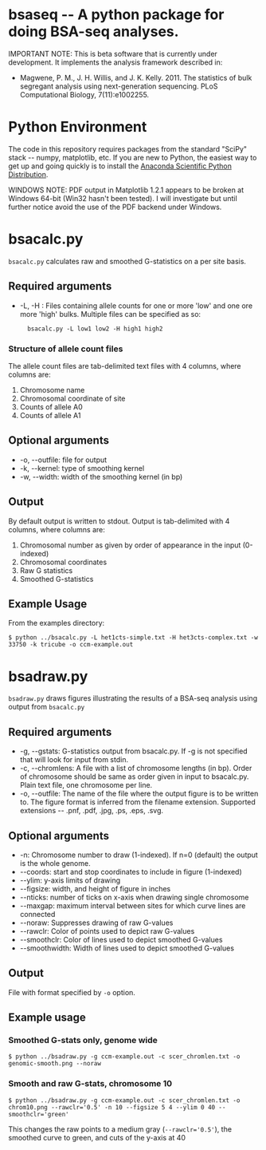 # bsaseq -- A python package for doing BSA-seq analyses.

IMPORTANT NOTE: This is beta software that is currently under development. It implements the analysis framework described in:

*  Magwene, P. M., J. H. Willis, and J. K. Kelly. 2011. The statistics of bulk segregant analysis using next-generation sequencing. PLoS Computational Biology, 7(11):e1002255. 


# Python Environment

The code in this repository requires packages from the standard "SciPy" stack -- numpy, matplotlib, etc.  If you are new to Python, the easiest way to get up and going quickly is to install the [Anaconda Scientific Python Distribution](https://store.continuum.io/cshop/anaconda/).

WINDOWS NOTE:  PDF output in Matplotlib 1.2.1 appears to be broken at Windows 64-bit (Win32 hasn't been tested). I will investigate but until further notice avoid the use of the PDF backend under Windows.


# bsacalc.py

`bsacalc.py` calculates raw and smoothed G-statistics on a per site basis.

## Required arguments 

- -L, -H : Files containing allele counts for one or more 'low' and one ore more 'high' bulks. Multiple files can be specified as so:

        bsacalc.py -L low1 low2 -H high1 high2 
    

### Structure of allele count files

The allele count files are tab-delimited text files with 4 columns, where columns are:

1. Chromosome name
2. Chromosomal coordinate of site
3. Counts of allele A0
4. Counts of allele A1    


## Optional arguments

- -o, --outfile: file for output
- -k, --kernel: type of smoothing kernel
- -w, --width: width of the smoothing kernel (in bp)


## Output

By default output is written to stdout. Output is tab-delimited with 4 columns, where columns are:

1. Chromosomal number as given by order of appearance in the input (0-indexed)
2. Chromosomal coordinates
3. Raw G statistics
4. Smoothed G-statistics



## Example Usage

From the examples directory:

    $ python ../bsacalc.py -L het1cts-simple.txt -H het3cts-complex.txt -w 33750 -k tricube -o ccm-example.out


# bsadraw.py

`bsadraw.py` draws figures illustrating the results of a BSA-seq analysis using output from `bsacalc.py`

## Required arguments

- -g, --gstats: G-statistics output from bsacalc.py. If -g is not specified that will look for input from stdin.
- -c, --chromlens: A file with a list of chromosome lengths (in bp). Order of chromosome should be same as order given in input to bsacalc.py.  Plain text file, one chromosome per line.
- -o, --outfile: The name of the file where the output figure is to be written to. The figure format is inferred from the filename extension. Supported extensions -- .pnf, .pdf, .jpg, .ps, .eps, .svg.

## Optional arguments

- -n: Chromosome number to draw (1-indexed). If n=0 (default) the output is the whole genome.
- --coords: start and stop coordinates to include in figure (1-indexed)
- --ylim: y-axis limits of drawing
- --figsize: width, and height of figure in inches
- --nticks: number of ticks on x-axis when drawing single chromosome
- --maxgap: maximum interval between sites for which curve lines are connected
- --noraw: Suppresses drawing of raw G-values 
- --rawclr: Color of points used to depict raw G-values
- --smoothclr: Color of lines used to depict smoothed G-values
- --smoothwidth: Width of lines used to depict smoothed G-values

## Output

File with format specified by `-o` option.

## Example usage

### Smoothed G-stats only, genome wide

    $ python ../bsadraw.py -g ccm-example.out -c scer_chromlen.txt -o genomic-smooth.png --noraw
    
### Smooth and raw G-stats, chromosome 10

    $ python ../bsadraw.py -g ccm-example.out -c scer_chromlen.txt -o chrom10.png --rawclr='0.5' -n 10 --figsize 5 4 --ylim 0 40 --smoothclr='green'

This changes the raw points to a medium gray (`--rawclr='0.5'`), the smoothed curve to green, and cuts of the y-axis at 40